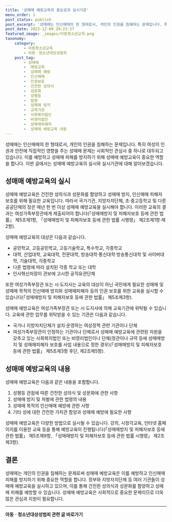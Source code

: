 ```yaml
---
title: '성매매 예방교육의 중요성과 실시기관'
menu_order: 1
post_status: publish
post_excerpt: '성매매는 인신매매의 한 형태로서, 개인의 인권을 침해하는 문제입니다. 특히 여성의 인권과 안전에 직접적인 영향을 주는 성매매 문제는 사회적인 관심사 중 하나로 대두되고 있습니다. 이를 예방하고 성매매 피해를 방지하기 위해 성매매 예방교육이 중요한 역할을 합니다. 이번 글에서는 성매매 예방교육의 실시와 실시기관에 대해 알아보겠습니다.'
post_date: 2023-12-09 20:23:37
featured_image: _images/아동청소년교육.png
taxonomy:
    category:
        - 아동청소년교육
        - 아동ㆍ청소년대상성범죄
    post_tag:
        - 성매매
        -  예방교육
        -  성매매 예방
        -  인신매매
        -  인권보호
        -  건전한 성의식
        -  성문화
        -  성평등
        -  법령
        -  성매매 방지
        -  교육기관
        -  사회복지법인
        -  비영리법인
        -  성매매피해자
        -  성매매 예방교육 내용
---
```



성매매는 인신매매의 한 형태로서, 개인의 인권을 침해하는 문제입니다. 특히 여성의 인권과 안전에 직접적인 영향을 주는 성매매 문제는 사회적인 관심사 중 하나로 대두되고 있습니다. 이를 예방하고 성매매 피해를 방지하기 위해 성매매 예방교육이 중요한 역할을 합니다. 이번 글에서는 성매매 예방교육의 실시와 실시기관에 대해 알아보겠습니다.

## 성매매 예방교육의 실시

성매매 예방교육은 건전한 성의식과 성문화를 함양하고 성매매 방지, 인신매매 피해자 보호를 위해 필요한 교육입니다. 따라서 국가기관, 지방자치단체, 초·중고등학교 및 다른 공공단체의 장은 매년 한 번 이상 성매매 예방교육을 실시해야 합니다. 이러한 교육의 결과는 여성가족부장관에게 제출되어야 합니다(「성매매방지 및 피해자보호 등에 관한 법률」 제5조제1항, 「성매매방지 및 피해자보호 등에 관한 법률 시행령」 제2조제1항·제2항).

성매매 예방교육의 대상은 다음과 같습니다.

- 공민학교, 고등공민학교, 고등기술학교, 특수학교, 각종학교
- 대학, 산업대학, 교육대학, 전문대학, 방송대학·통신대학·방송통신대학 및 사이버대학, 기술대학, 각종학교
- 다른 법령에 따라 설치된 각종 학교 또는 대학
- 인사혁신처장이 관보에 고시한 공직유관단체

또한 여성가족부장관 또는 시·도지사는 교육의 대상이 아닌 국민에게 필요한 성매매 및 성매매 목적의 인신매매 방지와 성매매피해자 등의 인권 보호를 위한 교육을 실시할 수 있습니다(「성매매방지 및 피해자보호 등에 관한 법률」 제5조제3항).

성매매 예방교육은 여성가족부장관 또는 시·도지사에 의해 교육기관에 위탁될 수 있습니다. 교육에 관한 업무를 위탁받을 수 있는 기관은 다음과 같습니다.

- 국가나 지방자치단체가 설치·운영하는 여성정책 관련 기관이나 단체
- 여성가족부장관이 인정하는 기관이나 단체로서 성매매 예방교육에 관련된 자원을 갖추고 있는 사회복지법인 또는 비영리법인이나 단체(정관이나 규약 등에 성매매방지 및 성매매피해자 보호를 사업 내용으로 정한 경우)(「성매매방지 및 피해자보호 등에 관한 법률」 제5조제3항 후단, 제2조제5항).

## 성매매 예방교육의 내용

성매매 예방교육은 다음과 같은 내용을 포함합니다.

1. 성평등 관점에 따른 건전한 성의식 및 성문화에 관한 사항
2. 성매매 방지 및 처벌에 관한 법령의 내용
3. 성매매 목적의 인신매매 예방에 관한 사항
4. 기타 성에 대한 건전한 가치관 함양과 성매매 예방에 필요한 사항

성매매 예방교육은 다양한 방법으로 실시될 수 있습니다. 강의, 시청각교육, 인터넷 홈페이지를 이용한 교육 등을 통해 예방교육이 진행됩니다(「성매매방지 및 피해자보호 등에 관한 법률」 제5조제9항, 「성매매방지 및 피해자보호 등에 관한 법률 시행령」 제2조제3항).

## 결론

성매매는 개인의 인권을 침해하는 문제로써 성매매 예방교육은 이를 예방하고 인신매매 피해를 방지하기 위해 중요한 역할을 합니다. 정부와 지방자치단체 등 여러 기관들이 성매매 예방교육을 실시하고 있으며, 이를 통해 건전한 성의식과 성문화를 함양하고 성매매 피해를 예방할 수 있습니다. 성매매 예방교육은 사회적으로 중요한 문제이므로 더욱 많은 관심과 지원이 필요합니다.
<!-- wp:separator -->
<hr class="wp-block-separator has-alpha-channel-opacity"/>
<!-- /wp:separator -->

<!-- wp:group {"backgroundColor":"base","layout":{"type":"constrained"}} -->
<div class="wp-block-group has-base-background-color has-background"><!-- wp:paragraph {"align":"center","fontSize":"medium"} -->
<p class="has-text-align-center has-large-font-size"><strong>아동ㆍ청소년대상성범죄 관련 글 바로가기</strong></p>
<!-- /wp:paragraph -->


<!-- wp:latest-posts
{"categories":[{"id":31838,"count":19,"description":"","link":"https://uknowlaw.com/category/%ec%95%84%eb%8f%99%e3%86%8d%ec%b2%ad%ec%86%8c%eb%85%84%eb%8c%80%ec%83%81%ec%84%b1%eb%b2%94%ec%a3%84/","name":"아동ㆍ청소년대상성범죄","slug":"아동ㆍ청소년대상성범죄","taxonomy":"category","parent":0,"meta":[],"_links":{"self":[{"href":"https://uknowlaw.com/wp-json/wp/v2/categories/31838"}],"collection":[{"href":"https://uknowlaw.com/wp-json/wp/v2/categories"}],"about":[{"href":"https://uknowlaw.com/wp-json/wp/v2/taxonomies/category"}],"wp:post_type":[{"href":"https://uknowlaw.com/wp-json/wp/v2/posts?categories=31838"}],"curies":[{"name":"wp","href":"https://api.w.org/{rel}","templated":true}]}}],"postsToShow":100,"excerptLength":28,"postLayout":"grid","columns":2,"featuredImageAlign":"left","featuredImageSizeSlug":"large","fontSize":"small"} /--></div>
<!-- /wp:group -->